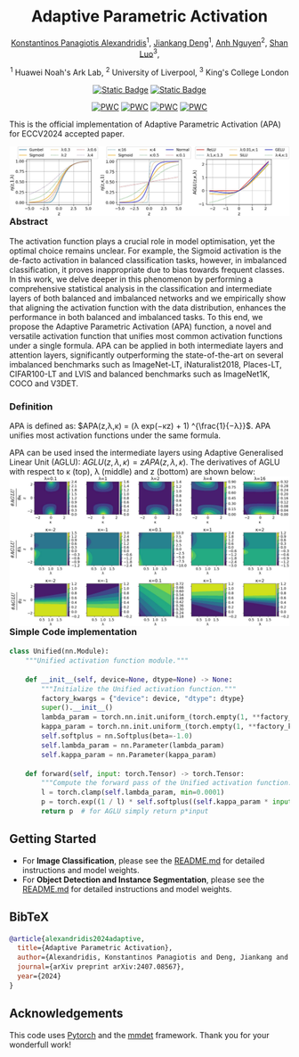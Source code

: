 <div align="center">
<h1>Adaptive Parametric Activation </h1>

[Konstantinos Panagiotis Alexandridis](https://kostas1515.github.io/)<sup>1</sup>, 
[Jiankang Deng](https://jiankangdeng.github.io/)<sup>1</sup>, 
[Anh Nguyen](https://cgi.csc.liv.ac.uk/~anguyen/)<sup>2</sup>,
[Shan Luo](https://shanluo.github.io/)<sup>3</sup>,

<sup>1</sup> Huawei Noah's Ark Lab, 
<sup>2</sup> University of Liverpool, 
<sup>3</sup> King's College London

[![Static Badge](https://img.shields.io/badge/ECCV_2024-APA-blue)](https://link.springer.com/chapter/10.1007/978-3-031-72949-2_26)
[![Static Badge](https://img.shields.io/badge/arxiv-2407.08567-blue)](https://arxiv.org/pdf/2407.08567)

[![PWC](https://img.shields.io/endpoint.svg?url=https://paperswithcode.com/badge/adaptive-parametric-activation/long-tail-learning-on-places-lt)](https://paperswithcode.com/sota/long-tail-learning-on-places-lt?p=adaptive-parametric-activation)
[![PWC](https://img.shields.io/endpoint.svg?url=https://paperswithcode.com/badge/adaptive-parametric-activation/instance-segmentation-on-lvis-v1-0-val)](https://paperswithcode.com/sota/instance-segmentation-on-lvis-v1-0-val?p=adaptive-parametric-activation)
[![PWC](https://img.shields.io/endpoint.svg?url=https://paperswithcode.com/badge/adaptive-parametric-activation/long-tail-learning-on-imagenet-lt)](https://paperswithcode.com/sota/long-tail-learning-on-imagenet-lt?p=adaptive-parametric-activation)
[![PWC](https://img.shields.io/endpoint.svg?url=https://paperswithcode.com/badge/adaptive-parametric-activation/long-tail-learning-on-inaturalist-2018)](https://paperswithcode.com/sota/long-tail-learning-on-inaturalist-2018?p=adaptive-parametric-activation)

</div>

This is the official implementation of Adaptive Parametric Activation (APA) for ECCV2024 accepted paper. 

 <img src="./assets/unified_activations_combined.jpg"
     alt="APA unifies most activation functions under the same formula."
     style="float: left; margin-right: 10px;"
/>

 <h3>Abstract</h3>

The activation function plays a crucial role in model optimisation, yet the optimal choice remains unclear. For example, the Sigmoid activation is the de-facto activation in balanced classification tasks, however, in imbalanced classification, it proves inappropriate due to bias towards frequent classes.  In this work, we delve deeper in this phenomenon by performing a comprehensive statistical analysis in the classification and intermediate layers of both balanced and imbalanced networks and we empirically show that aligning the activation function with the data distribution, enhances the performance in both balanced and imbalanced tasks. To this end, we propose the Adaptive Parametric Activation (APA) function, a novel and versatile activation function that unifies most common activation functions under a single formula. APA can be applied in both intermediate layers and attention layers, significantly outperforming the state-of-the-art on several imbalanced benchmarks such as ImageNet-LT, iNaturalist2018, Places-LT, CIFAR100-LT and LVIS and balanced benchmarks such as ImageNet1K, COCO and V3DET.
<h3>Definition</h3>

APA is defined as: $APA(z,λ,κ) = (λ exp(−κz) + 1) ^{\frac{1}{−λ}}$. APA unifies most activation functions under the same formula.

APA can be used insed the intermediate layers using Adaptive Generalised Linear Unit (AGLU): $AGLU(z,λ,κ) = z APA(z,λ,κ)$. The derivatives of AGLU with respect to κ (top), λ (middle) and z (bottom) are shown below:
<img src="./assets/derivative_visualisations.jpg"
     alt="APA unifies most activation functions under the same formula."
     style="float: left; margin-right: 10px;"
/>


<h3> Simple Code implementation </h3>

```python
class Unified(nn.Module):
    """Unified activation function module."""

    def __init__(self, device=None, dtype=None) -> None:
        """Initialize the Unified activation function."""
        factory_kwargs = {"device": device, "dtype": dtype}
        super().__init__()
        lambda_param = torch.nn.init.uniform_(torch.empty(1, **factory_kwargs))
        kappa_param = torch.nn.init.uniform_(torch.empty(1, **factory_kwargs))
        self.softplus = nn.Softplus(beta=-1.0)
        self.lambda_param = nn.Parameter(lambda_param)
        self.kappa_param = nn.Parameter(kappa_param)

    def forward(self, input: torch.Tensor) -> torch.Tensor:
        """Compute the forward pass of the Unified activation function."""
        l = torch.clamp(self.lambda_param, min=0.0001)
        p = torch.exp((1 / l) * self.softplus((self.kappa_param * input) - torch.log(l)))
        return p  # for AGLU simply return p*input
```

## Getting Started

- For **Image Classification**, please see the [README.md](classification/README.md) for detailed instructions and model weights.
- For **Object Detection and Instance Segmentation**, please see the [README.md](mmdetection_v3.2/README.md) for detailed instructions and model weights.
     

## BibTeX

```bibtex
@article{alexandridis2024adaptive,
  title={Adaptive Parametric Activation},
  author={Alexandridis, Konstantinos Panagiotis and Deng, Jiankang and Nguyen, Anh and Luo, Shan},
  journal={arXiv preprint arXiv:2407.08567},
  year={2024}
}
```

## Acknowledgements
This code uses <a href='https://pytorch.org/'>Pytorch</a> and the <a href='https://github.com/open-mmlab/mmdetection'>mmdet</a> framework. Thank you for your wonderfull work!

     
